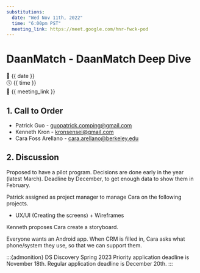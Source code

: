 ```yaml
---
substitutions:
  date: "Wed Nov 11th, 2022"
  time: "6:00pm PST"
  meeting_link: https://meet.google.com/hnr-fwck-pod
---
```


# DaanMatch - DaanMatch Deep Dive

📅 {{ date }} <br>
🕔 {{ time }} <br>
🔗 {{ meeting_link }} <br>

## 1. Call to Order

- Patrick Guo - guopatrick.comping@gmail.com
- Kenneth Kron - kronsensei@gmail.com
- Cara Foss Arellano - cara.arellano@berkeley.edu

## 2. Discussion

Proposed to have a pilot program. Decisions are done early in the year (latest March).
Deadline by December, to get enough data to show them in February.

Patrick assigned as project manager to manage Cara on the following projects.

- UX/UI (Creating the screens) + Wireframes

Kenneth proposes Cara create a storyboard.

Everyone wants an Android app. When CRM is filled in, Cara asks what phone/system they use, so that we can support them.

:::{admonition} DS Discovery Spring 2023
Priority application deadline is November 18th.
Regular application deadline is December 20th.
:::
